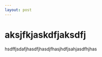 ```yaml
---
layout: post
---
```


<h1>aksjfkjaskdfjaksdfj</h1>
<p> hsdffjsdafjhasdfjhasdjfhasjhdfjsahjasdfhjhas</p>
